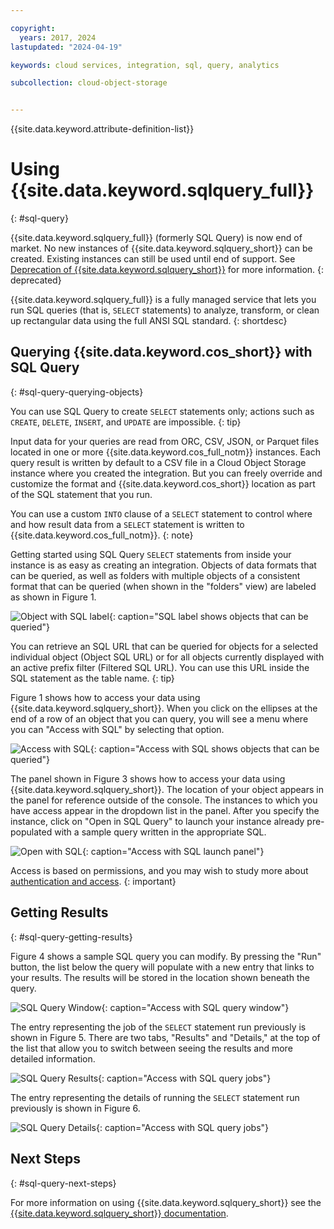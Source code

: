 ```yaml
---

copyright:
  years: 2017, 2024
lastupdated: "2024-04-19"

keywords: cloud services, integration, sql, query, analytics

subcollection: cloud-object-storage


---
```


{{site.data.keyword.attribute-definition-list}}

# Using {{site.data.keyword.sqlquery_full}}
{: #sql-query}

{{site.data.keyword.sqlquery_full}} (formerly SQL Query) is now end of market. No new instances of {{site.data.keyword.sqlquery_short}} can be created. Existing instances can still be used until end of support. See [Deprecation of {{site.data.keyword.sqlquery_short}}](/docs/sql-query?topic=sql-query-deprecation) for more information.
{: deprecated}

{{site.data.keyword.sqlquery_full}} is a fully managed service that lets you run SQL queries (that is, `SELECT` statements) to analyze, transform, or clean up rectangular data using the full ANSI SQL standard.
{: shortdesc}

## Querying {{site.data.keyword.cos_short}} with SQL Query
{: #sql-query-querying-objects}

You can use SQL Query to create `SELECT` statements only; actions such as `CREATE`, `DELETE`, `INSERT`, and `UPDATE` are impossible.
{: tip}

Input data for your queries are read from ORC, CSV, JSON, or Parquet files located in one or more {{site.data.keyword.cos_full_notm}} instances. Each query result is written by default to a CSV file in a Cloud Object Storage instance where you created the integration. But you can freely override and customize the format and {{site.data.keyword.cos_short}} location as part of the SQL statement that you run.

You can use a custom `INTO` clause of a `SELECT` statement to control where and how result data from a `SELECT` statement is written to {{site.data.keyword.cos_full_notm}}.
{: note}

Getting started using SQL Query `SELECT` statements from inside your instance is as easy as creating an integration. Objects of data formats that can be queried, as well as folders with multiple objects of a consistent format that can be queried (when shown in the "folders" view) are labeled as shown in Figure 1.

![Object with SQL label](images/accessible-using-sql.jpg){: caption="SQL label shows objects that can be queried"}

You can retrieve an SQL URL that can be queried for objects for a selected individual object (Object SQL URL) or for all objects currently displayed with an active prefix filter (Filtered SQL URL). You can use this URL inside the SQL statement as the table name.
{: tip}

Figure 1 shows how to access your data using {{site.data.keyword.sqlquery_short}}. When you click on the ellipses at the end of a row of an object that you can query, you will see a menu where you can "Access with SQL" by selecting that option.

![Access with SQL](images/access-with-sql.jpg){: caption="Access with SQL shows objects that can be queried"}

The panel shown in Figure 3 shows how to access your data using {{site.data.keyword.sqlquery_short}}. The location of your object appears in the panel for reference outside of the console. The instances to which you have access appear in the dropdown list in the panel. After you specify the instance, click on "Open in SQL Query" to launch your instance already pre-populated with a sample query written in the appropriate SQL.

![Open with SQL](images/open-with-sql.jpg){: caption="Access with SQL launch panel"}

Access is based on permissions, and you may wish to study more about [authentication and access](/docs/sql-query?topic=sql-query-authentication#accessauthentication).
{: important}

## Getting Results
{: #sql-query-getting-results}

Figure 4 shows a sample SQL query you can modify. By pressing the "Run" button, the list below the query will populate with a new entry that links to your results. The results will be stored in the location shown beneath the query.

![SQL Query Window](images/select-with-sql.jpg){: caption="Access with SQL query window"}

The entry representing the job of the `SELECT` statement run previously is shown in Figure 5. There are two tabs, "Results" and "Details," at the top of the list that allow you to switch between seeing the results and more detailed information.

![SQL Query Results](images/results-from-sql.jpg){: caption="Access with SQL query jobs"}

The entry representing the details of running the `SELECT` statement run previously is shown in Figure 6.

![SQL Query Details](images/details-from-sql.jpg){: caption="Access with SQL query jobs"}

## Next Steps
{: #sql-query-next-steps}

For more information on using {{site.data.keyword.sqlquery_short}} see the [{{site.data.keyword.sqlquery_short}} documentation](/docs/sql-query?topic=sql-query-overview).
